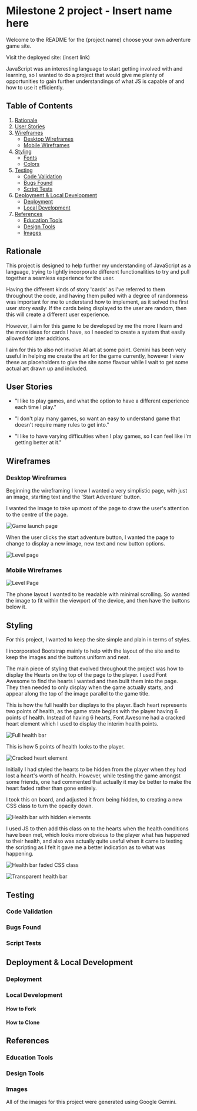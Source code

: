 # Milestone 2 project - Insert name here

Welcome to the README for the (project name) choose your own adventure game site.

Visit the deployed site: (insert link)

JavaScript was an interesting language to start getting involved with and learning, so I wanted to do a project that would give me plenty of opportunities to gain further understandings of what JS is capable of and how to use it efficiently. 

## Table of Contents
1. [Rationale](#rationale)
2. [User Stories](#user-stories)
3. [Wireframes](#wireframes)
    - [Desktop Wireframes](#desktop-wireframes)
    - [Mobile Wireframes](#mobile-wireframes)
4. [Styling](#styling)
    - [Fonts](#fonts)
    - [Colors](#colors)
5. [Testing](#Testing)
    - [Code Validation](#code-validation)
    - [Bugs Found](#bugs-found)
    - [Script Tests](#script-tests)
6. [Deployment & Local Development](#deployment--local-development)
    - [Deployment](#deployment)
    - [Local Development](#local-development)
7. [References](#references)
    - [Education Tools](#education-tools)
    - [Design Tools](#design-tools)
    - [Images](#images)

## Rationale

This project is designed to help further my understanding of JavaScript as a language, trying to lightly incorporate different functionalities to try and pull together a seamless experience for the user. 

Having the different kinds of story 'cards' as I've referred to them throughout the code, and having them pulled with a degree of randomness was important for me to understand how to implement, as it solved the first user story easily. If the cards being displayed to the user are random, then this will create a different user experience. 

However, I aim for this game to be developed by me the more I learn and the more ideas for cards I have, so I needed to create a system that easily allowed for later additions. 

I aim for this to also not involve AI art at some point. Gemini has been very useful in helping me create the art for the game currently, however I view these as placeholders to give the site some flavour while I wait to get some actual art drawn up and included.



## User Stories

- "I like to play games, and what the option to have a different experience each time I play."

- "I don't play many games, so want an easy to understand game that doesn't require many rules to get into."

- "I like to have varying difficulties when I play games, so I can feel like i'm getting better at it."

## Wireframes

### Desktop Wireframes

Beginning the wireframing I knew I wanted a very simplistic page, with just an image, starting text and the 'Start Adventure' button. 

I wanted the image to take up most of the page to draw the user's attention to the centre of the page.

![Game launch page](./readme-files/assets/wireframes/desktop-start-page.PNG)

When the user clicks the start adventure button, I wanted the page to change to display a new image, new text and new button options.



![Level page](./readme-files/assets/wireframes/desktop-game-page.PNG)

### Mobile Wireframes

![Level Page](./readme-files/assets/wireframes/phone-game-page.PNG)

The phone layout I wanted to be readable with minimal scrolling. So wanted the image to fit within the viewport of the device, and then have the buttons below it.

## Styling

For this project, I wanted to keep the site simple and plain in terms of styles.

I incorporated Bootstrap mainly to help with the layout of the site and to keep the images and the buttons uniform and neat.

The main piece of styling that evolved throughout the project was how to display the Hearts on the top of the page to the player. I used Font Awesome to find the hearts I wanted and then built them into the page. They then needed to only display when the game actually starts, and appear along the top of the image parallel to the game title. 

This is how the full health bar displays to the player. Each heart represents two points of health, as the game state begins with the player having 6 points of health. Instead of having 6 hearts, Font Awesome had a cracked heart element which I used to display the interim health points.

![Full health bar](./readme-files/assets/styling/health-bar.PNG)

This is how 5 points of health looks to the player.

![Cracked heart element](./readme-files/assets/styling/health-crack.PNG)

Initially I had styled the hearts to be hidden from the player when they had lost a heart's worth of health. However, while testing the game amongst some friends, one had commented that actually it may be better to make the heart faded rather than gone entirely. 

I took this on board, and adjusted it from being hidden, to creating a new CSS class to turn the opacity down. 

![Health bar with hidden elements](./readme-files/assets/styling/health-change.PNG)

I used JS to then add this class on to the hearts when the health conditions have been met, which looks more obvious to the player what has happened to their health, and also was actually quite useful when it came to testing the scripting as I felt it gave me a better indication as to what was happening.

![Health bar faded CSS class](./readme-files/assets/styling/health-change-class.PNG)

![Transparent health bar](./readme-files/assets/styling/health-change-transparent.PNG)



## Testing

### Code Validation

### Bugs Found

### Script Tests

## Deployment & Local Development

### Deployment

### Local Development

#### How to Fork

#### How to Clone

## References

### Education Tools

### Design Tools

### Images

All of the images for this project were generated using Google Gemini.
